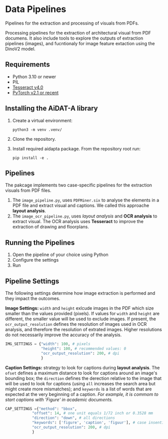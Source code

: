 # Data Pipelines

Pipelines for the extraction and processing of visuals from PDFs.

Processing pipelines for the extraction of architectural visual from PDF documens. It also include tools to explore the outputs of extraction pipelines (images), and
 fucntionaly for image feature extaction using the DinoV2 model.


## Requirements

- Python 3.10 or newer 
- PIL
- [Tesseract v4.0](https://tesseract-ocr.github.io/)
- [PyTorch v2.1 or recent](https://pytorch.org/get-started/locally/)

## Installing the AiDAT-A library

1. Create a virtual environment:
    ```shell
    python3 -m venv .venv/
    ```
2. Clone the repository.
3. Install required aidapta package. From the repository root run:

    ```shell
    pip install -e .
    ```

## Pipelines

The pakcage implements two case-specific pipelines for the extraction visuals from PDF files.

1. The `image_pipeline.py`, uses `PDFMiner.six` to analyse the elements in a PDF file and extract visual and captions. We called this approache **layout analysis**.
2. The `image_ocr_pipeline.py`, uses *layout analysis* and **OCR analysis** to extract visual. The OCR analysis uses **Tesseract** to improve the extraction of drawing and floorplans.

## Running the Pipelines

1. Open the pipeline of your choice using Python
2. Configure the settings
3. Run

## Pipeline Settings
The following settings determine how image extraction is performed and they impact the outcomes.

**Image Settings:** `width` and `height` exlcude images in the PDF which size smaller than the values provided (pixels). If values for `width` and `height` are different, the smaller value will be used to exclude images. 
If present, the `ocr_output_resolution` defines the resolution of images used in OCR analysis, and therefore the resolution of extrated images. Higher resolutions do not necessarily improve the accuracy of the analysis.

```python
IMG_SETTINGS = {"width": 100, # pixels
                "height": 100, # recommended values: 0
                "ocr_output_resolution": 200, # dpi
                }
```

**Caption Settings:** strategy to look for captions during **layout analysis**. The `ofset` defines a maximum distance to look for captions around an image's bounding box; the `direction` defines the derection relative to the image that will be used to look for captions (using `all` increases the search area but might create more mismatches); and `keywords` is a list of words that are expected at the very beginning of a caption. *For example, it is commom to start captions with 'Figure' in academic documents.*


```python
CAP_SETTINGS ={"method": "bbox",
            "offset": 14, # one unit equals 1/72 inch or 0.3528 mm
            "direction": "down", # all directions
            "keywords": ['figure', 'caption', 'figuur'], # case insentitive
            "ocr_output_resolution": 200, # dpi
            }
```
